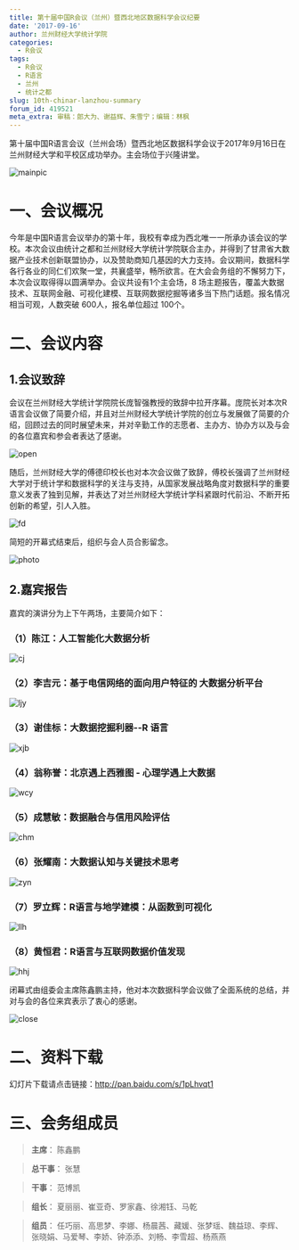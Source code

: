 ```yaml
---
title: 第十届中国R会议（兰州）暨西北地区数据科学会议纪要
date: '2017-09-16'
author: 兰州财经大学统计学院
categories:
  - R会议
tags:
  - R会议
  - R语言
  - 兰州
  - 统计之都
slug: 10th-chinar-lanzhou-summary
forum_id: 419521
meta_extra: 审稿：郎大为、谢益辉、朱雪宁；编辑：林枫
---
```


第十届中国R语言会议（兰州会场）暨西北地区数据科学会议于2017年9月16日在兰州财经大学和平校区成功举办。主会场位于兴隆讲堂。 

![mainpic](https://user-images.githubusercontent.com/18381242/31055065-5cb635f4-a6f1-11e7-8d95-4b51fa1e1560.png)

# 一、会议概况

今年是中国R语言会议举办的第十年，我校有幸成为西北唯一一所承办该会议的学校。本次会议由统计之都和兰州财经大学统计学院联合主办，并得到了甘肃省大数据产业技术创新联盟协办，以及赞助商知几基因的大力支持。会议期间，数据科学各行各业的同仁们欢聚一堂，共襄盛举，畅所欲言。在大会会务组的不懈努力下，本次会议取得得以圆满举办。会议共设有1个主会场，8 场主题报告，覆盖大数据技术、互联网金融、可视化建模、互联网数据挖掘等诸多当下热门话题。报名情况相当可观，人数突破 600人，报名单位超过 100个。

# 二、会议内容

## 1.会议致辞

会议在兰州财经大学统计学院院长庞智强教授的致辞中拉开序幕。庞院长对本次R语言会议做了简要介绍，并且对兰州财经大学统计学院的创立与发展做了简要的介绍，回顾过去的同时展望未来，并对辛勤工作的志愿者、主办方、协办方以及与会的各位嘉宾和参会者表达了感谢。

![open](https://user-images.githubusercontent.com/18381242/31055078-711c82dc-a6f1-11e7-8ab3-5bcb4700b83d.png)

随后，兰州财经大学的傅德印校长也对本次会议做了致辞，傅校长强调了兰州财经大学对于统计学和数据科学的关注与支持，从国家发展战略角度对数据科学的重要意义发表了独到见解，并表达了对兰州财经大学统计学科紧跟时代前沿、不断开拓创新的希望，引人入胜。

![fd](https://user-images.githubusercontent.com/18381242/31055238-cb53cad4-a6f2-11e7-8cc3-8380ce8fea35.png)


简短的开幕式结束后，组织与会人员合影留念。

![photo](https://user-images.githubusercontent.com/18381242/31055172-519d6588-a6f2-11e7-8832-e8ac492eb941.png)


## 2.嘉宾报告

嘉宾的演讲分为上下午两场，主要简介如下：

### （1）陈江：人工智能化大数据分析

![cj](https://user-images.githubusercontent.com/18381242/31055241-dd9eee6c-a6f2-11e7-85e6-fa086b778eae.png)

### （2）李吉元：基于电信网络的面向用户特征的 大数据分析平台

![ljy](https://user-images.githubusercontent.com/18381242/31055246-e5a22304-a6f2-11e7-9d32-513ee851040b.png)

### （3）谢佳标：大数据挖掘利器--R 语言

![xjb](https://user-images.githubusercontent.com/18381242/31055260-0cbe3586-a6f3-11e7-91e0-08393be16ab3.png)

### （4）翁称誉：北京遇上西雅图 - 心理学遇上大数据

![wcy](https://user-images.githubusercontent.com/18381242/31055263-11c0bf18-a6f3-11e7-876d-f328f244cc97.png)

### （5）成慧敏：数据融合与信用风险评估

![chm](https://user-images.githubusercontent.com/18381242/31055265-2559164c-a6f3-11e7-9dcc-da8a7e10e7d0.png)

 
### （6）张耀南：大数据认知与关键技术思考

![zyn](https://user-images.githubusercontent.com/18381242/31055267-2a789080-a6f3-11e7-8311-0e439a22941c.png)
 
### （7）罗立辉：R语言与地学建模：从函数到可视化

![llh](https://user-images.githubusercontent.com/18381242/31055298-416112d6-a6f3-11e7-95eb-ce8023682cef.png)
 
### （8）黄恒君：R语言与互联网数据价值发现

![hhj](https://user-images.githubusercontent.com/18381242/31055302-47e8e386-a6f3-11e7-82d0-4e854d85435d.png)

闭幕式由组委会主席陈鑫鹏主持，他对本次数据科学会议做了全面系统的总结，并对与会的各位来宾表示了衷心的感谢。
 
![close](https://user-images.githubusercontent.com/18381242/31055316-8ec5fd5c-a6f3-11e7-8891-8811980ff1a6.png)

# 二、资料下载

幻灯片下载请点击链接：http://pan.baidu.com/s/1pLhvqt1

# 三、会务组成员

> **主席**： 陈鑫鹏

> **总干事**： 张慧

> **干事**： 范博凯

> **组长**： 夏丽丽、崔亚奇、罗家鑫、徐湘钰、马乾

> **组员**： 任巧丽、高思梦、李娜、杨晨茜、藏媛、张梦瑶、魏益琼、李辉、张晓娟、马爱琴、李娇、钟添添、刘畅、李雪超、杨燕燕
